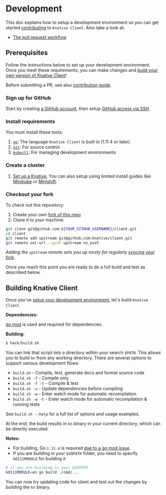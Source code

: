 # Development

This doc explains how to setup a development environment so you can get started
[contributing](https://www.knative.dev/contributing/) to `Knative Client`.
Also take a look at:

- [The pull request workflow](https://www.knative.dev/contributing/reviewing/)

## Prerequisites

Follow the instructions below to set up your development environment. Once you
meet these requirements, you can make changes and
[build your own version of Knative Client](#building-knative-client)!

Before submitting a PR, see also [contribution guide](https://www.knative.dev/contributing/).

### Sign up for GitHub

Start by creating [a GitHub account](https://github.com/join), then setup
[GitHub access via SSH](https://help.github.com/articles/connecting-to-github-with-ssh/).

### Install requirements

You must install these tools:

1. [`go`](https://golang.org/doc/install): The language `Knative Client` is
   built in (1.11.4 or later)
1. [`git`](https://help.github.com/articles/set-up-git/): For source control
1. [`kubectl`](https://kubernetes.io/docs/tasks/tools/install-kubectl/): For
   managing development environments

### Create a cluster

1. [Set up a Knative](https://www.knative.dev/docs/install/), You can also setup using limited install guides like [Minikube](https://knative.dev/docs/install/knative-with-minikube/) or [Minishift](https://knative.dev/docs/install/knative-with-minishift/).

### Checkout your fork

To check out this repository:

1. Create your own [fork of this repo](https://help.github.com/articles/fork-a-repo/)
1. Clone it to your machine:

```sh
git clone git@github.com:${YOUR_GITHUB_USERNAME}/client.git
cd client
git remote add upstream git@github.com:knative/client.git
git remote set-url --push upstream no_push
```

_Adding the `upstream` remote sets you up nicely for regularly
[syncing your fork](https://help.github.com/articles/syncing-a-fork/)._

Once you reach this point you are ready to do a full build and test as
described below.

## Building Knative Client

Once you've [setup your development environment](#prerequisites), let's build
`Knative Client`.

**Dependencies:**

[go mod](https://github.com/golang/go/wiki/Modules#quick-start) is used and required for dependencies.

**Building:**

```sh
$ hack/build.sh
```

You can link that script into a directory within your search `$PATH`. This allows you to build `kn` from any working directory. There are several options to support various development flows:

* `build.sh` - Compile, test, generate docs and format source code
* `build.sh -f` - Compile only
* `build.sh -f -t` - Compile & test
* `build.sh -u` - Update dependencies before compiling
* `build.sh -w` - Enter watch mode for automatic recompilation
* `build.sh -w -t` - Enter watch mode for automatic recompilation & running tests

See `build.sh --help` for a full list of options and usage examples.

At the end, the build results in `kn` binary in your current directory, which can be directly executed.

**Notes:**

- For building, Go `1.11.4` is required [due to a go mod issue](https://github.com/golang/go/issues/27925).
- If you are building in your `$GOPATH` folder, you need to specify `GO111MODULE` for building it

```sh
# if you are building in your $GOPATH
GO111MODULE=on go build ./cmd/...
```

You can now try updating code for client and test out the changes by building the `kn` binary.
